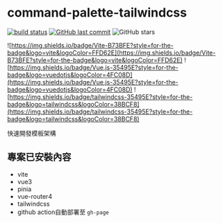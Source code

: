 # command-palette-tailwindcss
[![build status](https://github.com/connectshark/command-palette-tailwindcss/actions/workflows/deploy.yml/badge.svg?branch=main)](https://github.com/connectshark/command-palette-tailwindcss/actions/workflows/deploy.yml)
[![GitHub last commit](https://img.shields.io/github/last-commit/connectshark/command-palette-tailwindcss.svg?style=flat)](https://github.com/connectshark/command-palette-tailwindcss)
![GitHub stars](https://img.shields.io/github/stars/connectshark/command-palette-tailwindcss.svg?style=social&label=Stars&style=plastic)


![https://img.shields.io/badge/Vite-B73BFE?style=for-the-badge&logo=vite&logoColor=FFD62E](https://img.shields.io/badge/Vite-B73BFE?style=for-the-badge&logo=vite&logoColor=FFD62E)
![https://img.shields.io/badge/Vue.js-35495E?style=for-the-badge&logo=vuedotjs&logoColor=4FC08D](https://img.shields.io/badge/Vue.js-35495E?style=for-the-badge&logo=vuedotjs&logoColor=4FC08D)
![https://img.shields.io/badge/tailwindcss-35495E?style=for-the-badge&logo=tailwindcss&logoColor=38BCF8](https://img.shields.io/badge/tailwindcss-35495E?style=for-the-badge&logo=tailwindcss&logoColor=38BCF8)

快速開發模板架構

## 專案已安裝內容

- vite
- vue3
- pinia
- vue-router4
- tailwindcss
- github action自動部署至 `gh-page`